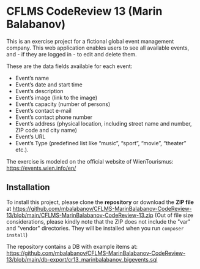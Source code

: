 # CFLMS CodeReview 13 (Marin Balabanov)

This is an exercise project for a fictional global event management company. This web application enables users to see all available events, and - if they are logged in - to edit and delete them. 

These are the data fields available for each event:
- Event’s name
- Event’s date and start time
- Event’s description
- Event’s image (link to the image)
- Event’s capacity (number of persons)
- Event’s contact e-mail
- Event’s contact phone number
- Event’s address (physical location, including street name and number, ZIP code and city name)
- Event’s URL
- Event’s Type (predefined list like “music”, “sport”, “movie”, “theater” etc.).

The exercise is modeled on the official website of WienTourismus: https://events.wien.info/en/

## Installation
To install this project, please clone the __repository__ or download the __ZIP file__ at https://github.com/mbalabanov/CFLMS-MarinBalabanov-CodeReview-13/blob/main/CFLMS-MarinBalabanov-CodeReview-13.zip (Out of file size considerations, please kindly note that the ZIP does not include the "var" and "vendor" directories. They will be installed when you run ```composer install```)

The repository contains a DB with example items at: https://github.com/mbalabanov/CFLMS-MarinBalabanov-CodeReview-13/blob/main/db-export/cr13_marinbalabanov_bigevents.sql


